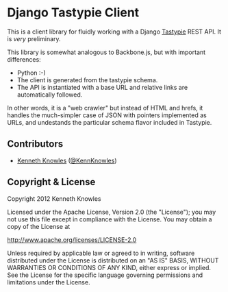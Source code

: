 Django Tastypie Client
======================

This is a client library for fluidly working with a Django [Tastypie](https://github.com/toastdriven/django-tastypie) REST API.
It is _very_ preliminary.

This library is somewhat analogous to Backbone.js, but with important differences:

 * Python :-)
 * The client is generated from the tastypie schema.
 * The API is instantiated with a base URL and relative links are automatically followed.

In other words, it is a "web crawler" but instead of HTML and hrefs, it handles the much-simpler case 
of JSON with pointers implemented as URLs, and undestands the particular schema flavor included in 
Tastypie.

Contributors
------------
 * [Kenneth Knowles](https://github.com/kennknowles) ([@KennKnowles](https://twitter.com/KennKnowles))

Copyright & License
-------------------
Copyright 2012 Kenneth Knowles

Licensed under the Apache License, Version 2.0 (the "License"); you may not use
this file except in compliance with the License. You may obtain a copy of the
License at

http://www.apache.org/licenses/LICENSE-2.0

Unless required by applicable law or agreed to in writing, software distributed
under the License is distributed on an "AS IS" BASIS, WITHOUT WARRANTIES OR
CONDITIONS OF ANY KIND, either express or implied. See the License for the
specific language governing permissions and limitations under the License.
